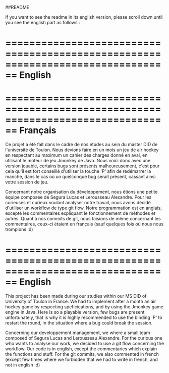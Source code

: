 ##README

If you want to see the readme in its english version, please scroll down
until you see the english part as follows :

================================================================================
									English
================================================================================


================================================================================
									Français
================================================================================

Ce projet a été fait dans le cadre de nos études au sein du master DID de l'université de Toulon. Nous devions faire en un mois un jeu de air hockey en respectant au maximum un cahier des charges donné en aval, en utilisant le moteur de jeu Jmonkey de Java.
Nous voici donc avec une version jouable, certains bugs sont présents malheureusement, c'est pour cela qu'il est fort conseillé d'utiliser la touche 'P' afin de redémarrer la manche, dans le cas où un quelconque bug serait présent, cassant ainsi votre session de jeu.

Concernant notre organisation du développement, nous étions une petite équipe composée de Segura Lucas et Lerousseau Alexandre.
Pour les curieuses et curieux voulant analyser notre travail, nous avons décidé d'utiliser un workflow de type git flow.
Notre programmation est en anglais, excepté les commentaires expliquant le fonctionnement de méthodes et autres.
Quant à nos commits de git, nous faisions de même concernant les commentaires, ceux-ci étaient en français (sauf quelques fois où nous nous trompions :d)



================================================================================
									English
================================================================================

This project has been made during our studies within our MS DID of University of Toulon in France. We had to implement after a month an air hockey game by respecting speficications, and by using the Jmonkey game engine in Java.
Here is so a playable version, few bugs are present unfortunately, that is why it is highly recommended to use the binding 'P' to restart the round, in the situation where a bug could break the session.

Concerning our developpement management, we where a small team composed of Segura Lucas and Lerousseau Alexandre.
For the curious one who wants to analyse our work, we decided to use a git flow concerning the workflow.
Our code is in english, except the commentaries which explain the functions and stuff.
For the git commits, we also commented in french (except few times where we forbidden that we had to write in french, and not in english :d)
